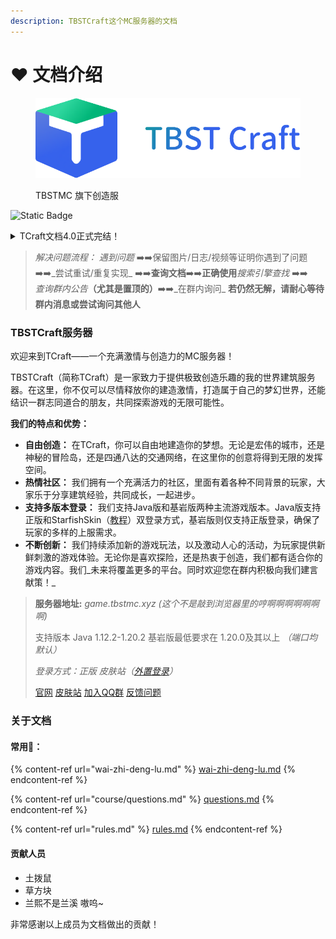 ```yaml
---
description: TBSTCraft这个MC服务器的文档
---
```


# ❤ 文档介绍

<figure><img src=".gitbook/assets/Logo.png" alt=""><figcaption><p>TBSTMC 旗下创造服</p></figcaption></figure>

![Static Badge](https://img.shields.io/badge/version-4.0-blue?link=a)



<details>

<summary>TCraft文档4.0正式完结！</summary>

**自2023年10月31日启，TCraft4.0版文档正式永久停更，新版文档（5.0）会在本文发布启一周左右时间上线，感谢大家一直以来的支持，我们有缘再会。**

_————TCraft文档（4.0）编辑部全体成员_

</details>

> _解决问题流程：_ _遇到问题_ ➡️➡️保留图片/日志/视频等证明你遇到了问题 ➡️➡️_尝试重试/重复实现_ ➡️➡️**查询文档**➡️➡️**正确使用**_搜索引擎查找_ ➡️➡️\
> _查询群内公告_**（尤其是置顶的）**➡️➡️_在群内询问_ **若仍然无解，请耐心等待群内消息或尝试询问其他人**

### TBSTCraft服务器

欢迎来到TCraft——一个充满激情与创造力的MC服务器！

TBSTCraft（简称TCraft）是一家致力于提供极致创造乐趣的我的世界建筑服务器。在这里，你不仅可以尽情释放你的建造激情，打造属于自己的梦幻世界，还能结识一群志同道合的朋友，共同探索游戏的无限可能性。

**我们的特点和优势：**

* **自由创造：** 在TCraft，你可以自由地建造你的梦想。无论是宏伟的城市，还是神秘的冒险岛，还是四通八达的交通网络，在这里你的创意将得到无限的发挥空间。
* **热情社区：** 我们拥有一个充满活力的社区，里面有着各种不同背景的玩家，大家乐于分享建筑经验，共同成长，一起进步。
* **支持多版本登录：** 我们支持Java版和基岩版两种主流游戏版本。Java版支持正版和StarfishSkin（[教程](wai-zhi-deng-lu.md)）双登录方式，基岩版则仅支持正版登录，确保了玩家的多样的上服需求。
* **不断创新：** 我们持续添加新的游戏玩法，以及激动人心的活动，为玩家提供新鲜刺激的游戏体验。无论你是喜欢探险，还是热衷于创造，我们都有适合你的游戏内容。我们_未来将覆盖更多的平台。同时欢迎您在群内积极向我们建言献策！_

> **服务器地址:** _game.tbstmc.xyz (这个不是敲到浏览器里的哼啊啊啊啊啊啊啊)_
>
> 支持版本 Java 1.12.2-1.20.2 基岩版最低要求在 1.20.0及其以上 _（端口均默认）_
>
> _登录方式：正版 皮肤站（_[_外置登录_](wai-zhi-deng-lu.md)_）_
>
> [官网](https://tbstmc.xyz) [皮肤站](https://skin.tbstmc.xyz) [加入QQ群](https://jq.qq.com/?\_wv=1027\&k=2tS7cxcw) [反馈问题](https://wj.qq.com/s2/12345977/adeb/)

### 关于文档

#### 常用🔗：

{% content-ref url="wai-zhi-deng-lu.md" %}
[wai-zhi-deng-lu.md](wai-zhi-deng-lu.md)
{% endcontent-ref %}

{% content-ref url="course/questions.md" %}
[questions.md](course/questions.md)
{% endcontent-ref %}

{% content-ref url="rules.md" %}
[rules.md](rules.md)
{% endcontent-ref %}

#### 贡献人员

* 土拨鼠
* 草方块
* 兰熙不是兰溪 ⁧\~嗷呜

非常感谢以上成员为文档做出的贡献！
